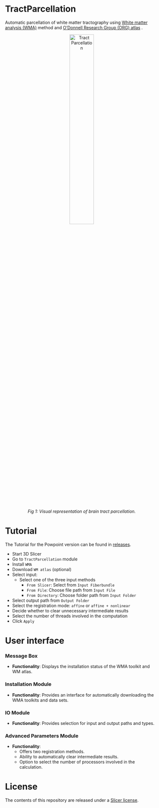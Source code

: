 # TractParcellation
Automatic parcellation of white matter tractography using [White matter analysis (WMA)](https://whitematteranalysis.readthedocs.io/en/latest/index.html) method and [O’Donnell Research Group (ORG) atlas](https://dmri.slicer.org/atlases/) .


<div align="center">
  <img src="https://github.com/JoshuaKening/SlicerTractParcellation/assets/129246293/a1a48305-d42e-4bdc-8787-bb5b52752d90" alt="Tract Parcellation" style="width:40%;">
  <br>
  <em>Fig 1: Visual representation of brain tract parcellation.</em>
</div>

# Tutorial
The Tutorial for the Powpoint version can be found in [releases](https://github.com/JoshuaKening/SlicerTractParcellation/releases).
* Start 3D Slicer
* Go to ```TractParcellation``` module
* Install ```WMA```
* Download ```WM atlas``` (optional)
* Select input:
  * Select one of the three input methods
    * ```From Slicer```: Select from ```Input Fiberbundle```
    * ```From File```: Choose file path from ```Input File```
    * ```From Directory```: Choose folder path from ```Input Folder```
* Select output path from ```Output Folder```
* Select the registration mode: ```affine``` or ```affine + nonlinear```
* Decide whether to clear unnecessary intermediate results
* Select the number of threads involved in the computation
* Click ```Apply```


# User interface
### Message Box
- **Functionality**: Displays the installation status of the WMA toolkit and WM atlas.

### Installation Module
- **Functionality**: Provides an interface for automatically downloading the WMA toolkits and data sets.

### IO Module
- **Functionality**: Provides selection for input and output paths and types.

### Advanced Parameters Module
- **Functionality**:
  - Offers two registration methods.
  - Ability to automatically clear intermediate results.
  - Option to select the number of processors involved in the calculation.
# License
The contents of this repository are released under a [Slicer license](https://github.com/Slicer/Slicer/blob/main/License.txt).
